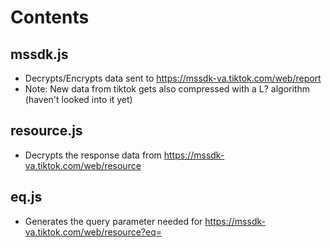 # Contents
## mssdk.js
- Decrypts/Encrypts data sent to https://mssdk-va.tiktok.com/web/report
- Note: New data from tiktok gets also compressed with a L? algorithm (haven't looked into it yet)
## resource.js
- Decrypts the response data from https://mssdk-va.tiktok.com/web/resource
## eq.js
- Generates the query parameter needed for https://mssdk-va.tiktok.com/web/resource?eq=
